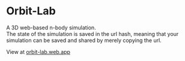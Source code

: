 # Orbit-Lab
A 3D web-based n-body simulation.  
The state of the simulation is saved in the url hash, meaning that your simulation can be saved and shared by merely copying the url.

View at [orbit-lab.web.app](https://orbit-lab.web.app/)
